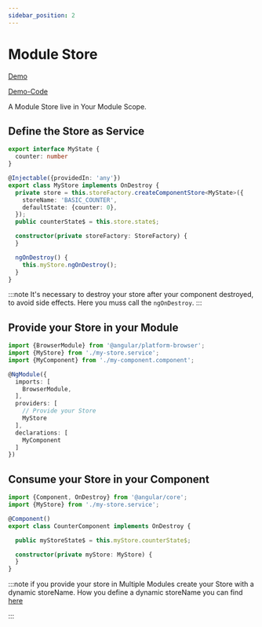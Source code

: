 ```yaml
---
sidebar_position: 2
---
```


# Module Store

[Demo](https://gernsdorfer.github.io/ngrx-lite/sample-app/#/storage-from-service)

[Demo-Code](https://github.com/gernsdorfer/ngrx-lite/tree/master/apps/sample-app/src/app/component-store/service-counter)

A Module Store live in Your Module Scope.

## Define the Store as Service

```ts title="my-store.service.ts"
export interface MyState {
  counter: number
}

@Injectable({providedIn: 'any'})
export class MyStore implements OnDestroy {
  private store = this.storeFactory.createComponentStore<MyState>({
    storeName: 'BASIC_COUNTER',
    defaultState: {counter: 0},
  });
  public counterState$ = this.store.state$;

  constructor(private storeFactory: StoreFactory) {
  }

  ngOnDestroy() {
    this.myStore.ngOnDestroy();
  }
} 
```

:::note It's necessary to destroy your store after your component destroyed, to avoid side effects. Here you muss call
the `ngOnDestroy`.
:::

## Provide your Store in your Module

```ts title="my-app.module.ts"
import {BrowserModule} from '@angular/platform-browser';
import {MyStore} from './my-store.service';
import {MyComponent} from './my-component.component';

@NgModule({
  imports: [
    BrowserModule,
  ],
  providers: [
    // Provide your Store  
    MyStore
  ],
  declarations: [
    MyComponent
  ]
})
```

## Consume your Store in your Component

```ts title="my-component.component.ts"
import {Component, OnDestroy} from '@angular/core';
import {MyStore} from './my-store.service';

@Component()
export class CounterComponent implements OnDestroy {

  public myStoreState$ = this.myStore.counterState$;

  constructor(private myStore: MyStore) {
  }
}
```

:::note if you provide your store in Multiple Modules create your Store with a dynamic storeName. How you define a
dynamic storeName you can find [here](/docs/store-strategies/multiple-store-instances)

:::
